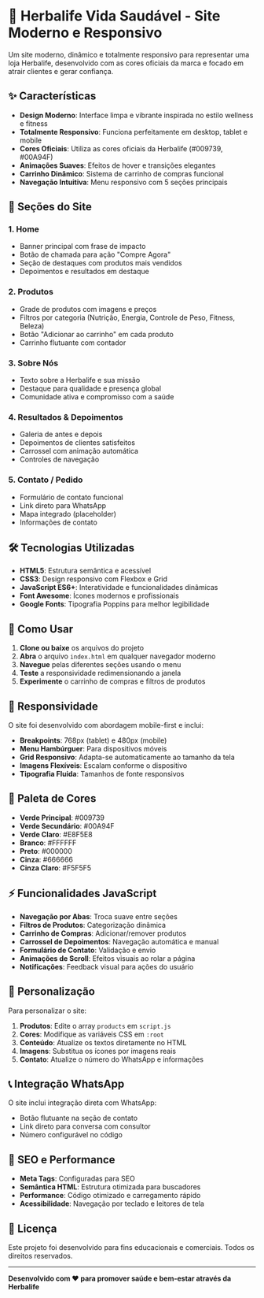 # 🌿 Herbalife Vida Saudável - Site Moderno e Responsivo

Um site moderno, dinâmico e totalmente responsivo para representar uma loja Herbalife, desenvolvido com as cores oficiais da marca e focado em atrair clientes e gerar confiança.

## ✨ Características

- **Design Moderno**: Interface limpa e vibrante inspirada no estilo wellness e fitness
- **Totalmente Responsivo**: Funciona perfeitamente em desktop, tablet e mobile
- **Cores Oficiais**: Utiliza as cores oficiais da Herbalife (#009739, #00A94F)
- **Animações Suaves**: Efeitos de hover e transições elegantes
- **Carrinho Dinâmico**: Sistema de carrinho de compras funcional
- **Navegação Intuitiva**: Menu responsivo com 5 seções principais

## 🎯 Seções do Site

### 1. **Home**
- Banner principal com frase de impacto
- Botão de chamada para ação "Compre Agora"
- Seção de destaques com produtos mais vendidos
- Depoimentos e resultados em destaque

### 2. **Produtos**
- Grade de produtos com imagens e preços
- Filtros por categoria (Nutrição, Energia, Controle de Peso, Fitness, Beleza)
- Botão "Adicionar ao carrinho" em cada produto
- Carrinho flutuante com contador

### 3. **Sobre Nós**
- Texto sobre a Herbalife e sua missão
- Destaque para qualidade e presença global
- Comunidade ativa e compromisso com a saúde

### 4. **Resultados & Depoimentos**
- Galeria de antes e depois
- Depoimentos de clientes satisfeitos
- Carrossel com animação automática
- Controles de navegação

### 5. **Contato / Pedido**
- Formulário de contato funcional
- Link direto para WhatsApp
- Mapa integrado (placeholder)
- Informações de contato

## 🛠️ Tecnologias Utilizadas

- **HTML5**: Estrutura semântica e acessível
- **CSS3**: Design responsivo com Flexbox e Grid
- **JavaScript ES6+**: Interatividade e funcionalidades dinâmicas
- **Font Awesome**: Ícones modernos e profissionais
- **Google Fonts**: Tipografia Poppins para melhor legibilidade

## 🚀 Como Usar

1. **Clone ou baixe** os arquivos do projeto
2. **Abra** o arquivo `index.html` em qualquer navegador moderno
3. **Navegue** pelas diferentes seções usando o menu
4. **Teste** a responsividade redimensionando a janela
5. **Experimente** o carrinho de compras e filtros de produtos

## 📱 Responsividade

O site foi desenvolvido com abordagem mobile-first e inclui:

- **Breakpoints**: 768px (tablet) e 480px (mobile)
- **Menu Hambúrguer**: Para dispositivos móveis
- **Grid Responsivo**: Adapta-se automaticamente ao tamanho da tela
- **Imagens Flexíveis**: Escalam conforme o dispositivo
- **Tipografia Fluida**: Tamanhos de fonte responsivos

## 🎨 Paleta de Cores

- **Verde Principal**: #009739
- **Verde Secundário**: #00A94F
- **Verde Claro**: #E8F5E8
- **Branco**: #FFFFFF
- **Preto**: #000000
- **Cinza**: #666666
- **Cinza Claro**: #F5F5F5

## ⚡ Funcionalidades JavaScript

- **Navegação por Abas**: Troca suave entre seções
- **Filtros de Produtos**: Categorização dinâmica
- **Carrinho de Compras**: Adicionar/remover produtos
- **Carrossel de Depoimentos**: Navegação automática e manual
- **Formulário de Contato**: Validação e envio
- **Animações de Scroll**: Efeitos visuais ao rolar a página
- **Notificações**: Feedback visual para ações do usuário

## 🔧 Personalização

Para personalizar o site:

1. **Produtos**: Edite o array `products` em `script.js`
2. **Cores**: Modifique as variáveis CSS em `:root`
3. **Conteúdo**: Atualize os textos diretamente no HTML
4. **Imagens**: Substitua os ícones por imagens reais
5. **Contato**: Atualize o número do WhatsApp e informações

## 📞 Integração WhatsApp

O site inclui integração direta com WhatsApp:
- Botão flutuante na seção de contato
- Link direto para conversa com consultor
- Número configurável no código

## 🎯 SEO e Performance

- **Meta Tags**: Configuradas para SEO
- **Semântica HTML**: Estrutura otimizada para buscadores
- **Performance**: Código otimizado e carregamento rápido
- **Acessibilidade**: Navegação por teclado e leitores de tela

## 📄 Licença

Este projeto foi desenvolvido para fins educacionais e comerciais. Todos os direitos reservados.

---

**Desenvolvido com ❤️ para promover saúde e bem-estar através da Herbalife**
